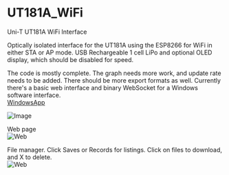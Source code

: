 # UT181A_WiFi
Uni-T UT181A WiFi Interface  

Optically isolated interface for the UT181A using the ESP8266 for WiFi in either STA or AP mode. USB Rechargeable 1 cell LiPo and optional OLED display, which should be disabled for speed.  

The code is mostly complete. The graph needs more work, and update rate needs to be added. There should be more export formats as well. Currently there's a basic web interface and binary WebSocket for a Windows software interface.  
[WindowsApp](https://www.curioustech.net/ut181a.html)

![Image](https://www.curioustech.net/images/ut181wifi.jpg)  

Web page  
![Web](https://www.curioustech.net/images/ut181web.png)  

File manager.  Click Saves or Records for listings. Click on files to download, and X to delete.  
![Web](https://www.curioustech.net/images/ut181awebfile.png)  
